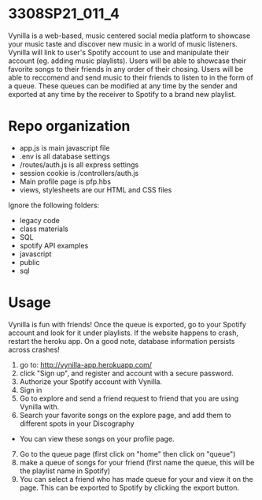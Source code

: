 # 3308SP21_011_4

Vynilla is a web-based, music centered social media platform to showcase your music taste and discover new music in a world of music listeners. Vynilla will link to user's Spotify account to use and manipulate their account (eg. adding music playlists). Users will be able to showcase their favorite songs to their friends in any order of their chosing. Users will be able to reccomend and send music to their friends to listen to in the form of a queue. These queues can be modified at any time by the sender and exported at any time by the receiver to Spotify to a brand new playlist. 

# Repo organization
* app.js is main javascript file
* .env is all database settings
* /routes/auth.js is all express settings 
* session cookie is /controllers/auth.js
* Main profile page is pfp.hbs
* views, stylesheets are our HTML and CSS files

Ignore the following folders:
* legacy code
* class materials
* SQL
* spotify API examples
* javascript
* public
* sql

# Usage
Vynilla is fun with friends!
Once the queue is exported, go to your Spotify account and look for it under playlists.
If the website happens to crash, restart the heroku app. On a good note, database information persists across crashes!

1. go to: http://vynilla-app.herokuapp.com/
2. click "Sign up", and register and account with a secure password.
3. Authorize your Spotify account with Vynilla.
4. Sign in
5. Go to explore and send a friend request to friend that you are using Vynilla with.
6. Search your favorite songs on the explore page, and add them to different spots in your Discography
* You can view these songs on your profile page.
7. Go to the queue page (first click on "home" then click on "queue")
8. make a queue of songs for your friend (first name the queue, this will be the playlist name in Spotify)
9. You can select a friend who has made queue for your and view it on the page. This can be exported to Spotify by clicking the export button.
